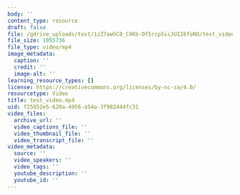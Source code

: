 ```yaml
---
body: ''
content_type: resource
draft: false
file: /gdrive_uploads/test/1zZ7awhC8_C4Kb-Df5rcpSicJUI26foNO/test_video.mp4
file_size: 1055736
file_type: video/mp4
image_metadata:
  caption: ''
  credit: ''
  image-alt: ''
learning_resource_types: []
license: https://creativecommons.org/licenses/by-nc-sa/4.0/
resourcetype: Video
title: test_video.mp4
uid: f25852e5-620a-4956-a54a-3f982444fc31
video_files:
  archive_url: ''
  video_captions_file: ''
  video_thumbnail_file: ''
  video_transcript_file: ''
video_metadata:
  source: ''
  video_speakers: ''
  video_tags: ''
  youtube_description: ''
  youtube_id: ''
---
```

